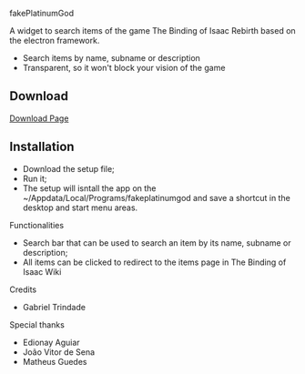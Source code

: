fakePlatinumGod

A widget to search items of the game The Binding of Isaac Rebirth based on the electron framework.

- Search items by name, subname or description
- Transparent, so it won't block your vision of the game

<h2>Download</h2>
<a href="https://github.com/gvtrindade/fakePlatinumGod/releases">Download Page</a>

<h2>Installation</h2>
<ul>
  <li>Download the setup file;</li>
  <li>Run it;</li>
<li>The setup will isntall the app on the ~/Appdata/Local/Programs/fakeplatinumgod and save a shortcut in the desktop and start menu areas.</li>
</ul>

Functionalities
- Search bar that can be used to search an item by its name, subname or description;
- All items can be clicked to redirect to the items page in The Binding of Isaac Wiki

Credits
- Gabriel Trindade

Special thanks
- Edionay Aguiar
- João Vitor de Sena
- Matheus Guedes

